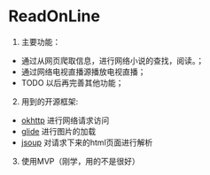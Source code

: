 # ReadOnLine

1. 主要功能：
  * 通过从网页爬取信息，进行网络小说的查找，阅读。；
  * 通过网络电视直播源播放电视直播；
  * TODO 以后再完善其他功能；
2. 用到的开源框架:
  * [okhttp](https://github.com/square/okhttp) 进行网络请求访问
  * [glide](https://github.com/bumptech/glide) 进行图片的加载
  * [jsoup](https://jsoup.org/) 对请求下来的html页面进行解析
3. 使用MVP（刚学，用的不是很好）
